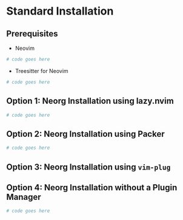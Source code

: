 # Standard Installation

## Prerequisites

* Neovim

```sh
# code goes here
```

* Treesitter for Neovim

```sh
# code goes here
```

## Option 1: Neorg Installation using lazy.nvim

```sh
# code goes here
```

## Option 2: Neorg Installation using Packer

```sh
# code goes here
```

## Option 3: Neorg Installation using `vim-plug`

## Option 4: Neorg Installation without a Plugin Manager

```sh
# code goes here
```
